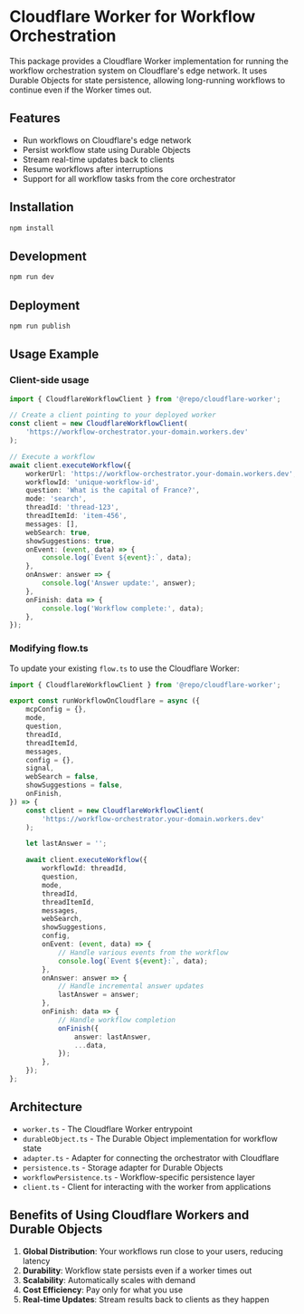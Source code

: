 # Cloudflare Worker for Workflow Orchestration

This package provides a Cloudflare Worker implementation for running the workflow orchestration system on Cloudflare's edge network. It uses Durable Objects for state persistence, allowing long-running workflows to continue even if the Worker times out.

## Features

- Run workflows on Cloudflare's edge network
- Persist workflow state using Durable Objects
- Stream real-time updates back to clients
- Resume workflows after interruptions
- Support for all workflow tasks from the core orchestrator

## Installation

```bash
npm install
```

## Development

```bash
npm run dev
```

## Deployment

```bash
npm run publish
```

## Usage Example

### Client-side usage

```typescript
import { CloudflareWorkflowClient } from '@repo/cloudflare-worker';

// Create a client pointing to your deployed worker
const client = new CloudflareWorkflowClient(
    'https://workflow-orchestrator.your-domain.workers.dev'
);

// Execute a workflow
await client.executeWorkflow({
    workerUrl: 'https://workflow-orchestrator.your-domain.workers.dev',
    workflowId: 'unique-workflow-id',
    question: 'What is the capital of France?',
    mode: 'search',
    threadId: 'thread-123',
    threadItemId: 'item-456',
    messages: [],
    webSearch: true,
    showSuggestions: true,
    onEvent: (event, data) => {
        console.log(`Event ${event}:`, data);
    },
    onAnswer: answer => {
        console.log('Answer update:', answer);
    },
    onFinish: data => {
        console.log('Workflow complete:', data);
    },
});
```

### Modifying flow.ts

To update your existing `flow.ts` to use the Cloudflare Worker:

```typescript
import { CloudflareWorkflowClient } from '@repo/cloudflare-worker';

export const runWorkflowOnCloudflare = async ({
    mcpConfig = {},
    mode,
    question,
    threadId,
    threadItemId,
    messages,
    config = {},
    signal,
    webSearch = false,
    showSuggestions = false,
    onFinish,
}) => {
    const client = new CloudflareWorkflowClient(
        'https://workflow-orchestrator.your-domain.workers.dev'
    );

    let lastAnswer = '';

    await client.executeWorkflow({
        workflowId: threadId,
        question,
        mode,
        threadId,
        threadItemId,
        messages,
        webSearch,
        showSuggestions,
        config,
        onEvent: (event, data) => {
            // Handle various events from the workflow
            console.log(`Event ${event}:`, data);
        },
        onAnswer: answer => {
            // Handle incremental answer updates
            lastAnswer = answer;
        },
        onFinish: data => {
            // Handle workflow completion
            onFinish({
                answer: lastAnswer,
                ...data,
            });
        },
    });
};
```

## Architecture

- `worker.ts` - The Cloudflare Worker entrypoint
- `durableObject.ts` - The Durable Object implementation for workflow state
- `adapter.ts` - Adapter for connecting the orchestrator with Cloudflare
- `persistence.ts` - Storage adapter for Durable Objects
- `workflowPersistence.ts` - Workflow-specific persistence layer
- `client.ts` - Client for interacting with the worker from applications

## Benefits of Using Cloudflare Workers and Durable Objects

1. **Global Distribution**: Your workflows run close to your users, reducing latency
2. **Durability**: Workflow state persists even if a worker times out
3. **Scalability**: Automatically scales with demand
4. **Cost Efficiency**: Pay only for what you use
5. **Real-time Updates**: Stream results back to clients as they happen

